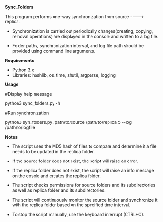 **Sync_Folders**

This program performs one-way synchronization from source ----> replica.

- Synchronization is carried out periodically changes(creating, copying, removal operations) are displayed in the console and written to a log file.

- Folder paths, synchronization interval, and log file path should be provided using command line arguments.

**Requirements**

- Python 3.x
- Libraries: hashlib, os, time, shutil, argparse, logging 

**Usage**

#Display help message

python3 sync_folders.py -h

#Run synchronization

python3 syn_folders.py /path/to/source /path/to/replica 5 --log /path/to/logfile

**Notes**

- The script uses the MD5 hash of files to compare and determine if a file needs to be updated in the replica folder.

- If the source folder does not exist, the script will raise an error.

- If the replica folder does not exist, the script will raise an info message on the cosole and creates the replica folder.

- The script checks permissions for source folders and its subdirectories as well as replica folder and its subdirectories.

- The script will continuously monitor the source folder and synchronize it with the replica folder based on the specified time interval.

- To stop the script manually, use the keyboard interrupt (CTRL+C).

